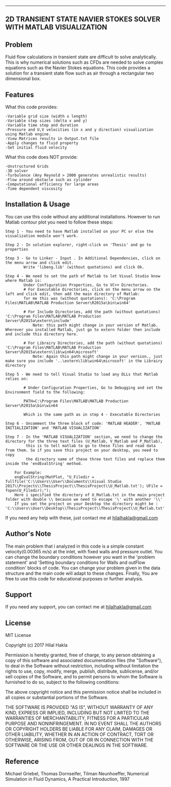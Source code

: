 ----------------------------------------------------------------------------
2D TRANSIENT STATE NAVIER STOKES SOLVER WITH MATLAB VISUALIZATION 
----------------------------------------------------------------------------
Problem
------------
Fluid flow calculations in transient state are difficult to solve analytically. 
This is why numerical solutions such as CFDs are needed to solve complex equations 
such as the Navier Stokes equations. This code provides a solution for a transient 
state flow such as air through a rectangular two dimensional box.

Features
------------
What this code provides:

	-Variable grid size (width x length)
	-Variable step sizes (delta x and y)
	-Variable time step and duration 
	-Pressure and U,V velocities (in x and y direction) visualization using Matlab engine.
	-View Matrices results in Output.txt file
	-Apply changes to fluid property
	-Set initial fluid velocity

What this code does NOT provide:

	-Unstructured Grids
	-3D solver
	-Turbulence (Any Reynold > 2000 generates unrealistic results)
	-Flow around obstacle such as cylinder
	-Computational efficiency for large areas
	-Time dependent viscosity

Installation & Usage
------------
You can use this code without any additional installations. However to run Matlab contour plot you need to follow these steps:

	Step 1 - You need to have Matlab installed on your PC or else the visualization module won't work.

	Step 2 - In solution explorer, right-click on 'Thesis' and go to properties

	Step 3 - Go to Linker - Input . In Additional Dependencies, click on the menu arrow and click edit. 
			Write 'libeng.lib' (without quotations) and click Ok.

	Step 4 - We need to set the path of Matlab to let Visual Studio know where Matlab is:
			Under Configuration Properties, Go to VC++ Directories.
			# For Executable Directories, click on the menu arrow on the left and click edit, then add the main directory of Matlab:
			for me this was (without quotations): 'C:\Program Files\MATLAB\MATLAB Production Server\R2015a\bin\win64'

			# For Include Directories, add the path (without quotations) 'C:\Program Files\MATLAB\MATLAB Production Server\R2015a\extern\include'
				Note: this path might change in your version of Matlab. Wherever you installed Matlab, just go to extern folder then include and include this directory here.
			
			# For Librairy Directories, add the path (without quotations) 'C:\Program Files\MATLAB\MATLAB Production Server\R2015a\extern\lib\win64\microsoft'
				Note: Again this path might change in your version., just make sure you include '..\extern\lib\win64\microsoft' in the Librairy  directory

	Step 5 - We need to tell Visual Studio to load any DLLs that Matlab relies on:
			
			# Under Configuration Properties, Go to Debugging and set the Environment field to the following:
			
			PATH=C:\Program Files\MATLAB\MATLAB Production Server\R2015a\bin\win64

			Which is the same path as in step 4 - Executable Directories

	Step 6 - Uncomment the three block of code: 'MATLAB HEADER', 'MATLAB INITIALIZATION' and 'MATLAB VISUALIZATION'

	Step 7 - In the 'MATLAB VISUALIZATION' section, we need to change the directory for the three text files (U_Matlab, V_Matlab and P_Matlab),
			 this is to tell matlab to go to these files and read data from them. So if you save this project on your desktop, you need to copy 
			 the directory name of these three text files and replace them inside the 'endEvalString' method.

		For Example: 
		engEvalString(MatPlot, "U_Filedir = fullfile('C:\\Users\\User\\Documents\\Visual Studio 2017\\Projects\\ThesisProject\\ThesisProject\\U_Matlab.txt'); UFile = fopen(U_Filedir);");
		Here i specified the directory of U_Matlab.txt in the main project folder with double \\ because we need to escape '\' with another '\\'
		If you set the project on your Desktop the directory might be : 'C:\\Users\\User\\Desktop\\ThesisProject\\ThesisProject\\U_Matlab.txt'

If you need any help with these, just contact me at hilalhakla@gmail.com

Author's Note
------------
The main problem that i analyzed in this code is a simple constant velocity(0.00365 m/s) at the inlet, with fixed walls
and pressure outlet. You can change the boundary conditions however you want in the 'problem statement' 
and  'Setting boundary conditions for Walls and outFlow condition' blocks of code. 
You can change your problem given in the data structure and the main code will adapt to these changes.
Finally, You are free to use this code for educational purposes or further analysis.

Support
------------
If you need any support, you can contact me at hilalhakla@gmail.com

License
-------
MIT License

Copyright (c) 2017 Hilal Hakla

Permission is hereby granted, free of charge, to any person obtaining a copy
of this software and associated documentation files (the "Software"), to deal
in the Software without restriction, including without limitation the rights
to use, copy, modify, merge, publish, distribute, sublicense, and/or sell
copies of the Software, and to permit persons to whom the Software is
furnished to do so, subject to the following conditions:

The above copyright notice and this permission notice shall be included in all
copies or substantial portions of the Software.

THE SOFTWARE IS PROVIDED "AS IS", WITHOUT WARRANTY OF ANY KIND, EXPRESS OR
IMPLIED, INCLUDING BUT NOT LIMITED TO THE WARRANTIES OF MERCHANTABILITY,
FITNESS FOR A PARTICULAR PURPOSE AND NONINFRINGEMENT. IN NO EVENT SHALL THE
AUTHORS OR COPYRIGHT HOLDERS BE LIABLE FOR ANY CLAIM, DAMAGES OR OTHER
LIABILITY, WHETHER IN AN ACTION OF CONTRACT, TORT OR OTHERWISE, ARISING FROM,
OUT OF OR IN CONNECTION WITH THE SOFTWARE OR THE USE OR OTHER DEALINGS IN THE
SOFTWARE.


Reference
------------
Michael Griebel, Thomas Dornseifer, Tilman Neunhoeffer, Numerical Simulation in Fluid Dynamics, A Practical Introduction, 1997 
